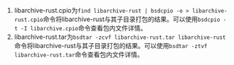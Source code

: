 1. libarchive-rust.cpio为`find libarchive-rust | bsdcpio -o > libarchive-rust.cpio`命令将libarchive-rust与其子目录打包的结果。可以使用`bsdcpio -t -I libarchive.cpio`命令查看包内文件详情。
2. libarchive-rust.tar为`bsdtar -zcvf libarchive-rust.tar libarchive-rust`命令将libarchive-rust与其子目录打包的结果。可以使用`bsdtar -ztvf libarchive-rust.tar`命令查看包内文件详情。